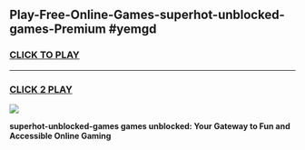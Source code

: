 
## Play-Free-Online-Games-superhot-unblocked-games-Premium #yemgd
<h3>
<a href="https://premium.freeplayer.one?title=superhot-unblocked-games&ref=8M">CLICK TO PLAY</a></h3>
<hr>

<h3>
<a href="https://premium.freeplayer.one?title=superhot-unblocked-games&ref=8M">CLICK 2 PLAY</a>
  
</h3>

<a href="https://premium.freeplayer.one?title=superhot-unblocked-games&ref=8M"><img src="https://clearcache.store/games.png"></a>


**superhot-unblocked-games games unblocked: Your Gateway to Fun and Accessible Online Gaming**
